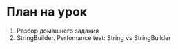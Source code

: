 # План на урок <br/>
1. Разбор домашнего задания  <br/>
2. StringBuilder. Perfomance test: String vs StringBuilder  <br/>